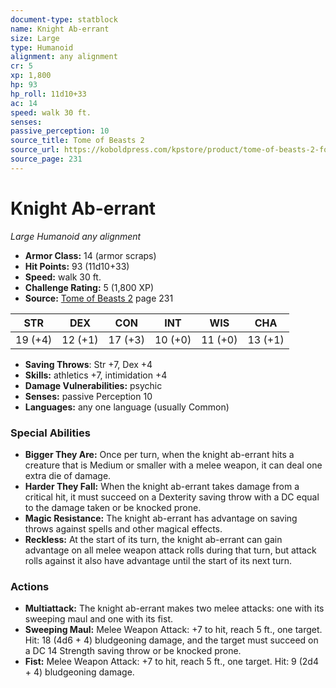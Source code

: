 ```yaml
---
document-type: statblock
name: Knight Ab-errant
size: Large
type: Humanoid
alignment: any alignment
cr: 5
xp: 1,800
hp: 93
hp_roll: 11d10+33
ac: 14
speed: walk 30 ft.
senses: 
passive_perception: 10
source_title: Tome of Beasts 2
source_url: https://koboldpress.com/kpstore/product/tome-of-beasts-2-for-5th-edition
source_page: 231
---
```


# Knight Ab-errant

*Large* *Humanoid* *any alignment*

- **Armor Class:** 14 (armor scraps)
- **Hit Points:** 93 (11d10+33)
- **Speed:** walk 30 ft.
- **Challenge Rating:** 5 (1,800 XP)
- **Source:** [Tome of Beasts 2](https://koboldpress.com/kpstore/product/tome-of-beasts-2-for-5th-edition) page 231

| STR | DEX | CON | INT | WIS | CHA |
| --- | --- | --- | --- | --- | --- |
| 19 (+4) | 12 (+1) | 17 (+3) | 10 (+0) | 11 (+0) | 13 (+1) |

- **Saving Throws**: Str +7, Dex +4
- **Skills:** athletics +7, intimidation +4
- **Damage Vulnerabilities:** psychic
- **Senses:** passive Perception 10
- **Languages:** any one language (usually Common)

### Special Abilities

- **Bigger They Are:** Once per turn, when the knight ab-errant hits a creature that is Medium or smaller with a melee weapon, it can deal one extra die of damage.
- **Harder They Fall:** When the knight ab-errant takes damage from a critical hit, it must succeed on a Dexterity saving throw with a DC equal to the damage taken or be knocked prone.
- **Magic Resistance:** The knight ab-errant has advantage on saving throws against spells and other magical effects.
- **Reckless:** At the start of its turn, the knight ab-errant can gain advantage on all melee weapon attack rolls during that turn, but attack rolls against it also have advantage until the start of its next turn.

### Actions

- **Multiattack:** The knight ab-errant makes two melee attacks: one with its sweeping maul and one with its fist.
- **Sweeping Maul:** Melee Weapon Attack: +7 to hit, reach 5 ft., one target. Hit: 18 (4d6 + 4) bludgeoning damage, and the target must succeed on a DC 14 Strength saving throw or be knocked prone.
- **Fist:** Melee Weapon Attack: +7 to hit, reach 5 ft., one target. Hit: 9 (2d4 + 4) bludgeoning damage.
